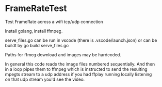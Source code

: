 # FrameRateTest
Test FrameRate across a wifi tcp/udp connection

Install golang, install ffmpeg.

serve_files.go can be run in vscode (there is .vscode/launch.json) or can be buildt by go build serve_files.go

Paths for ffmeg download and images may be hardcoded.

In general this code reads the image files numbered sequentially. And then in a loop pipes them to ffmpeg which is instructed to send the resulting mpegts stream to a udp address
if you had ffplay running locally listening on that udp stream you'd see the video.

